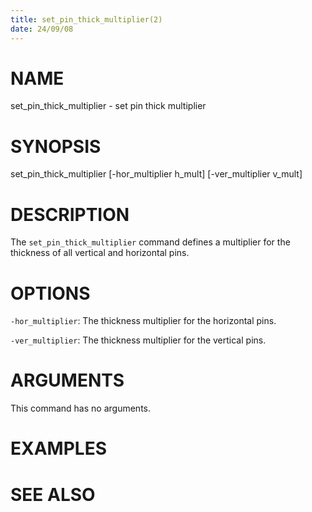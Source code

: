 ```yaml
---
title: set_pin_thick_multiplier(2)
date: 24/09/08
---
```


# NAME

set_pin_thick_multiplier - set pin thick multiplier

# SYNOPSIS

set_pin_thick_multiplier 
    [-hor_multiplier h_mult]
    [-ver_multiplier v_mult]


# DESCRIPTION

The `set_pin_thick_multiplier` command defines a multiplier for the thickness of all
vertical and horizontal pins.

# OPTIONS

`-hor_multiplier`:  The thickness multiplier for the horizontal pins.

`-ver_multiplier`:  The thickness multiplier for the vertical pins.

# ARGUMENTS

This command has no arguments.

# EXAMPLES

# SEE ALSO

